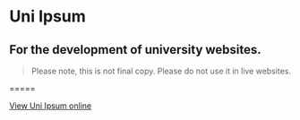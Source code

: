 # Uni Ipsum

## For the development of university websites. 

> Please note, this is not final copy. Please do not use it in live websites.

=====

[View Uni Ipsum online](http://ptagell.github.io/uni-ipsum/)
